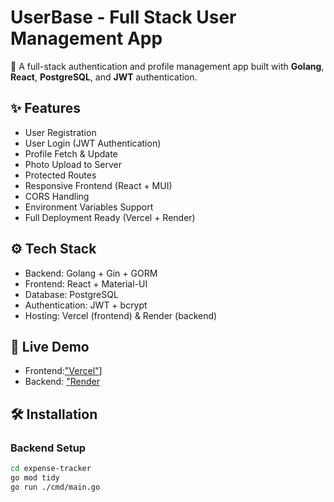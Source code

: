 # UserBase - Full Stack User Management App

🚀 A full-stack authentication and profile management app built with **Golang**, **React**, **PostgreSQL**, and **JWT** authentication.

## ✨ Features

- User Registration
- User Login (JWT Authentication)
- Profile Fetch & Update
- Photo Upload to Server
- Protected Routes
- Responsive Frontend (React + MUI)
- CORS Handling
- Environment Variables Support
- Full Deployment Ready (Vercel + Render)

## ⚙️ Tech Stack

- Backend: Golang + Gin + GORM
- Frontend: React + Material-UI
- Database: PostgreSQL
- Authentication: JWT + bcrypt
- Hosting: Vercel (frontend) & Render (backend)

## 🚀 Live Demo

- Frontend:["Vercel"]((https://userbase-ars1810s-projects.vercel.app/))]
- Backend: ["Render](https://userbase-2.onrender.com)

## 🛠️ Installation

### Backend Setup

```bash
cd expense-tracker
go mod tidy
go run ./cmd/main.go
